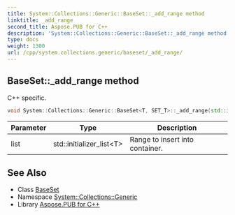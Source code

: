 ```yaml
---
title: System::Collections::Generic::BaseSet::_add_range method
linktitle: _add_range
second_title: Aspose.PUB for C++
description: 'System::Collections::Generic::BaseSet::_add_range method. C++ specific in C++.'
type: docs
weight: 1300
url: /cpp/system.collections.generic/baseset/_add_range/
---
```

## BaseSet::_add_range method


C++ specific.

```cpp
void System::Collections::Generic::BaseSet<T, SET_T>::_add_range(std::initializer_list<T> list)
```


| Parameter | Type | Description |
| --- | --- | --- |
| list | std::initializer_list\<T\> | Range to insert into container. |

## See Also

* Class [BaseSet](../)
* Namespace [System::Collections::Generic](../../)
* Library [Aspose.PUB for C++](../../../)
